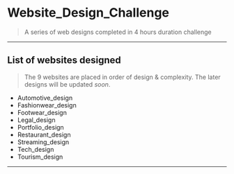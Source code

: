 # Website_Design_Challenge
> A series of web designs completed in 4 hours duration challenge

***
## List of websites designed
> The 9 websites are placed in order of design & complexity. The later designs will be updated _soon_.

- Automotive_design
- Fashionwear_design
- Footwear_design
- Legal_design
- Portfolio_design
- Restaurant_design
- Streaming_design
- Tech_design
- Tourism_design
***
